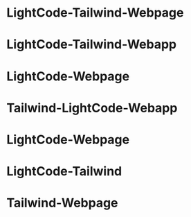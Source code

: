 # LightCode-Tailwind-Webpage
# LightCode-Tailwind-Webapp
# LightCode-Webpage
# Tailwind-LightCode-Webapp
# LightCode-Webpage
# LightCode-Tailwind
# Tailwind-Webpage
